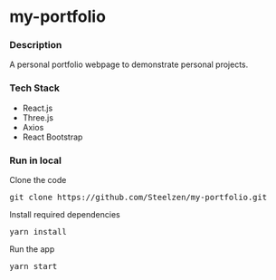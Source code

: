 # my-portfolio

### Description

A personal portfolio webpage to demonstrate personal projects.

### Tech Stack
 - React.js
 - Three.js
 - Axios
 - React Bootstrap

### Run in local

Clone the code

<pre>git clone https://github.com/Steelzen/my-portfolio.git</pre>
 
Install required dependencies

<pre>yarn install</pre>

Run the app

<pre>yarn start</pre>

